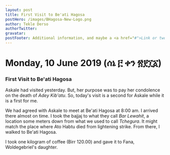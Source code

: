 ```yaml
---
layout: post
title: First Visit to Be'ati Hagosa
postHero: /images/BHagosa-New-Logo.png
author: Tekle Derso
authorTwitter: 
gravatar: 
postFooter: Additional information, and maybe a <a href="#">Link or two</a>
---
```


# Monday, 10 June 2019 (ሰኔ ፫ ቀን ፳፻፲፩)

### First Visit to Be'ati Hagosa

Askale had visited yesterday. But, her purpose was to pay her condolence on the death of _Adey Kib'atu_. So, today's visit is a second for Askale while it is a first for me.

We had agreed with Askale to meet at Be'ati Hagosa at 8:00 am. I arrived there almost on time. I took the bajjaj to what they call _Bar Lewahit_, a location some meters down from what we used to call _Tchegura_. It might match the place where Ato Habtu died from lightening strike. From there, I walked to Be'ati Hagosa.

I took one kilogram of coffee (Birr 120.00) and gave it to Fana, Woldegebriel's daughter.

